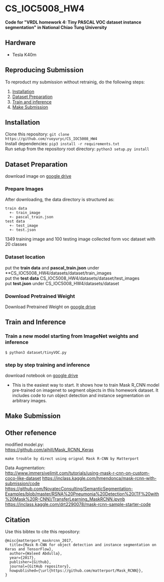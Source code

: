 # CS_IOC5008_HW4
**Code for "VRDL homework 4: Tiny PASCAL VOC dataset instance segmentation" in National Chiao Tung University**
## Hardware
 - Tesla K40m  
## Reproducing Submission
To reproduct my submission without retrainig, do the following steps:
1. [Installation](#installation)
2. [Dataset Preparation](#Dataset-Preparation)
5. [Train and inference](#Train-and-inference)
6. [Make Submission](#make-submission)


## Installation
Clone this repository:
```git clone https://github.com/ruoyuryc/CS_IOC5008_HW4```</br>
Install dependencies:
```pip3 install -r requirements.txt```</br>
Run setup from the repository root directory:
```python3 setup.py install```</br>
## Dataset Preparation
download image on [google drive](https://drive.google.com/drive/u/3/folders/1fGg03EdBAxjFumGHHNhMrz2sMLLH04FK)
### Prepare Images
After downloading, the data directory is structured as:
```
train data
  +- train_image
  +- pascal_train.json
test data
  +- test_image
  +- test.json
```

1349 training image and 100 testing image collected form voc dataset with 20 classes</br>
### Dataset location
put the **train data** and **pascal_train.json** under **CS_IOC5008_HW4/datasets/dataset/train_images</br>
put the **test data**  CS_IOC5008_HW4/datasets/dataset/test_images</br>
put **test.json** under CS_IOC5008_HW4/datasets/dataset</br>

### Download Pretrained Weight
Download Pretrained Weight on [google drive](https://drive.google.com/file/d/1f6xUQBtY_p23lwXIo87NBR3Z5nS80rcE/view?usp=sharing)

## Train and Inference
### Train a new model starting from ImageNet weights and inference
```
$ python3 dataset/tinyVOC.py 
```
### step by step training and inference
download notebook on [google drive](https://drive.google.com/file/d/1iYKLUtJBNXG5UyJhOiPTkG4LWv2yYFzy/view?usp=sharing)
* This is the easiest way to start. It shows how to train Mask R_CNN model pre-trained on imagenet to segment objects in this homework dataset. It includes code to run object detection and instance segmentation on arbitrary images.


## Make Submission


## Other refenence
modified model.py: </br>
https://github.com/aihill/Mask_RCNN_Keras</br>
```
make trouble by direct using orignal Mask R-CNN by Matterport
```
Data Augmentation:</br>
http://www.immersivelimit.com/tutorials/using-mask-r-cnn-on-custom-coco-like-dataset
https://inclass.kaggle.com/hmendonca/mask-rcnn-with-submission/code
https://github.com/NovatecConsulting/SemanticSegmentation-Examples/blob/master/RSNA%20Pneumonia%20Detection%20(TF%20with%20Mask%20R-CNN)/TransferLearning_MaskRCNN.ipynb
https://inclass.kaggle.com/drt2290078/mask-rcnn-sample-starter-code


## Citation
Use this bibtex to cite this repository:
```
@misc{matterport_maskrcnn_2017,
  title={Mask R-CNN for object detection and instance segmentation on Keras and TensorFlow},
  author={Waleed Abdulla},
  year={2017},
  publisher={Github},
  journal={GitHub repository},
  howpublished={\url{https://github.com/matterport/Mask_RCNN}},
}
